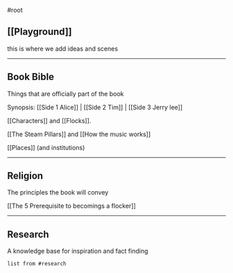 #root

## [[Playground]]
this is where we add ideas and scenes

-------

## Book Bible
Things that are officially part of the book

Synopsis: [[Side 1 Alice]] | [[Side 2 Tim]] | [[Side 3 Jerry lee]]

[[Characters]] and [[Flocks]].

[[The Steam Pillars]] and [[How the music works]]

[[Places]] (and institutions)

-----------------------
## Religion
The principles the book will convey

[[The 5 Prerequisite to becomings a flocker]]

--------
## Research
A knowledge base for inspiration and fact finding
```dataview
list from #research 
```

